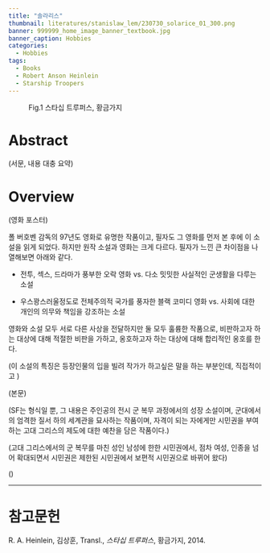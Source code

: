 ```yaml
---
title: "솔라리스"
thumbnail: literatures/stanislaw_lem/230730_solarice_01_300.png
banner: 999999_home_image_banner_textbook.jpg
banner_caption: Hobbies
categories:
  - Hobbies
tags:
  - Books
  - Robert Anson Heinlein
  - Starship Troopers
---
```


<figure class="align-center" style="width: 300px">
  <a href="/assets/images/literatures/stanislaw_lem/230730_solarice_00.png">
  <img src="{{ site.url }}{{ site.baseurl }}/assets/images/literatures/stanislaw_lem/230730_solarice_01_300.png" alt="">
  </a>
  <figcaption>
  Fig.1 스타십 트루퍼스, 황금가지
  </figcaption>
</figure>

# Abstract

(서문, 내용 대충 요약)

# Overview

(영화 포스터)

폴 버호벤 감독의 97년도 영화로 유명한 작품이고, 필자도 그 영화를 먼저 본 후에 이 소설을 읽게 되었다. 하지만 원작 소설과 영화는 크게 다르다. 필자가 느낀 큰 차이점을 나열해보면 아래와 같다.

- 전투, 섹스, 드라마가 풍부한 오락 영화 vs. 다소 밋밋한 사실적인 군생활을 다루는 소설

- 우스꽝스러울정도로 전체주의적 국가를 풍자한 블랙 코미디 영화 vs. 사회에 대한 개인의 의무와 책임을 강조하는 소설

영화와 소설 모두 서로 다른 사상을 전달하지만 둘 모두 훌륭한 작품으로, 비판하고자 하는 대상에 대해 적절한 비판을 가하고, 옹호하고자 하는 대상에 대해 합리적인 옹호를 한다.

(이 소설의 특징은 등장인물의 입을 빌려 작가가 하고싶은 말을 하는 부분인데, 직접적이고 )


(본문)

(SF는 형식일 뿐, 그 내용은 주인공의 전시 군 복무 과정에서의 성장 소설이며, 군대에서의 엄격한 질서 하의 세계관을 묘사하는 작품이며, 자격이 되는 자에게만 시민권을 부여하는 고대 그리스의 제도에 대한 예찬을 담은 작품이다.)

(고대 그리스에서의 군 복무를 마친 성인 남성에 한한 시민권에서, 점차 여성, 인종을 넘어 확대되면서 시민권은 제한된 시민권에서 보편적 시민권으로 바뀌어 왔다)

()



---

# 참고문헌

R. A. Heinlein, 김상훈, Transl., *스타십 트루퍼스*, 황금가지, 2014.

